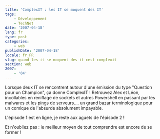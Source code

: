 ```yaml
---
title: 'ComplexIT : les IT se moquent des IT'
tags:
    - Développement
    - TechNet
date: '2007-04-18'
lang: fr
type: post
categories:
    - web
publishDate: '2007-04-18'
locale: fr_FR
slug: quand-les-it-se-moquent-des-it-cest-complexit
section: web
2007:
    - '04'
---
```


Lorsque deux IT se rencontrent autour d'une émission du type "Question pour un Champion", ça donne ComplexIT&nbsp;!
Retrouvez Alex et Léon, incollables en reniflage de sockets et autres Powershell en passant par les malwares et les pings de serveurs…. un grand bazar terminologique pour un comique de l'absurde absolument impayable.

L'épisode 1 est en ligne, je reste aux aguets de l'épisode 2&nbsp;!

Et n'oubliez pas&nbsp;: le meilleur moyen de tout comprendre est encore de se former&nbsp;!